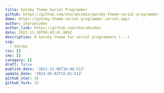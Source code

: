 ```yaml
---
title: Gatsby Theme Serial Programmer
github: https://github.com/sharadcodes/gatsby-theme-serial-programmer
demo: https://gatsby-theme-serial-programmer.vercel.app/
author: sharadcodes
author_link: https://github.com/sharadcodes
date: 2023-11-30T09:43:41.885Z
description: A Gatsby theme for serial programmers (-.-)
ssg:
  - Gatsby
css: []
cms: []
category: []
draft: false
publish_date: '2021-11-06T16:46:51Z'
update_date: '2023-05-02T15:01:51Z'
github_star: 34
github_fork: 15
---
```

